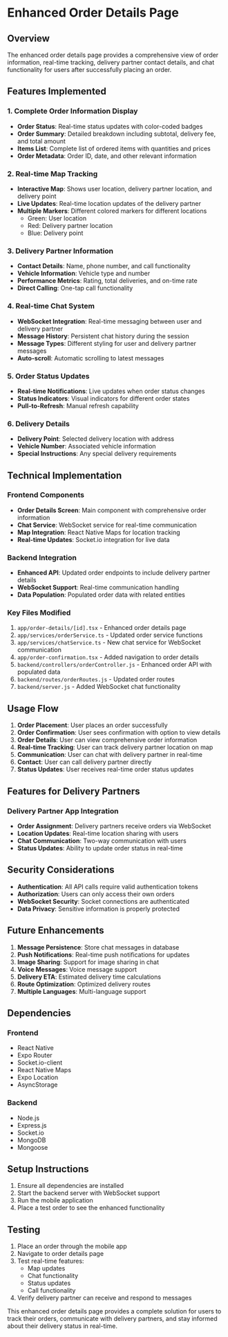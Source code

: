# Enhanced Order Details Page

## Overview
The enhanced order details page provides a comprehensive view of order information, real-time tracking, delivery partner contact details, and chat functionality for users after successfully placing an order.

## Features Implemented

### 1. Complete Order Information Display
- **Order Status**: Real-time status updates with color-coded badges
- **Order Summary**: Detailed breakdown including subtotal, delivery fee, and total amount
- **Items List**: Complete list of ordered items with quantities and prices
- **Order Metadata**: Order ID, date, and other relevant information

### 2. Real-time Map Tracking
- **Interactive Map**: Shows user location, delivery partner location, and delivery point
- **Live Updates**: Real-time location updates of the delivery partner
- **Multiple Markers**: Different colored markers for different locations
  - Green: User location
  - Red: Delivery partner location
  - Blue: Delivery point

### 3. Delivery Partner Information
- **Contact Details**: Name, phone number, and call functionality
- **Vehicle Information**: Vehicle type and number
- **Performance Metrics**: Rating, total deliveries, and on-time rate
- **Direct Calling**: One-tap call functionality

### 4. Real-time Chat System
- **WebSocket Integration**: Real-time messaging between user and delivery partner
- **Message History**: Persistent chat history during the session
- **Message Types**: Different styling for user and delivery partner messages
- **Auto-scroll**: Automatic scrolling to latest messages

### 5. Order Status Updates
- **Real-time Notifications**: Live updates when order status changes
- **Status Indicators**: Visual indicators for different order states
- **Pull-to-Refresh**: Manual refresh capability

### 6. Delivery Details
- **Delivery Point**: Selected delivery location with address
- **Vehicle Number**: Associated vehicle information
- **Special Instructions**: Any special delivery requirements

## Technical Implementation

### Frontend Components
- **Order Details Screen**: Main component with comprehensive order information
- **Chat Service**: WebSocket service for real-time communication
- **Map Integration**: React Native Maps for location tracking
- **Real-time Updates**: Socket.io integration for live data

### Backend Integration
- **Enhanced API**: Updated order endpoints to include delivery partner details
- **WebSocket Support**: Real-time communication handling
- **Data Population**: Populated order data with related entities

### Key Files Modified
1. `app/order-details/[id].tsx` - Enhanced order details page
2. `app/services/orderService.ts` - Updated order service functions
3. `app/services/chatService.ts` - New chat service for WebSocket communication
4. `app/order-confirmation.tsx` - Added navigation to order details
5. `backend/controllers/orderController.js` - Enhanced order API with populated data
6. `backend/routes/orderRoutes.js` - Updated order routes
7. `backend/server.js` - Added WebSocket chat functionality

## Usage Flow

1. **Order Placement**: User places an order successfully
2. **Order Confirmation**: User sees confirmation with option to view details
3. **Order Details**: User can view comprehensive order information
4. **Real-time Tracking**: User can track delivery partner location on map
5. **Communication**: User can chat with delivery partner in real-time
6. **Contact**: User can call delivery partner directly
7. **Status Updates**: User receives real-time order status updates

## Features for Delivery Partners

### Delivery Partner App Integration
- **Order Assignment**: Delivery partners receive orders via WebSocket
- **Location Updates**: Real-time location sharing with users
- **Chat Communication**: Two-way communication with users
- **Status Updates**: Ability to update order status in real-time

## Security Considerations

- **Authentication**: All API calls require valid authentication tokens
- **Authorization**: Users can only access their own orders
- **WebSocket Security**: Socket connections are authenticated
- **Data Privacy**: Sensitive information is properly protected

## Future Enhancements

1. **Message Persistence**: Store chat messages in database
2. **Push Notifications**: Real-time push notifications for updates
3. **Image Sharing**: Support for image sharing in chat
4. **Voice Messages**: Voice message support
5. **Delivery ETA**: Estimated delivery time calculations
6. **Route Optimization**: Optimized delivery routes
7. **Multiple Languages**: Multi-language support

## Dependencies

### Frontend
- React Native
- Expo Router
- Socket.io-client
- React Native Maps
- Expo Location
- AsyncStorage

### Backend
- Node.js
- Express.js
- Socket.io
- MongoDB
- Mongoose

## Setup Instructions

1. Ensure all dependencies are installed
2. Start the backend server with WebSocket support
3. Run the mobile application
4. Place a test order to see the enhanced functionality

## Testing

1. Place an order through the mobile app
2. Navigate to order details page
3. Test real-time features:
   - Map updates
   - Chat functionality
   - Status updates
   - Call functionality
4. Verify delivery partner can receive and respond to messages

This enhanced order details page provides a complete solution for users to track their orders, communicate with delivery partners, and stay informed about their delivery status in real-time.
